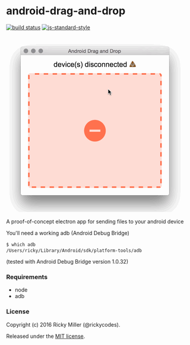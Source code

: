 android-drag-and-drop
=========
[![build status](https://api.travis-ci.org/rickycodes/android-drag-and-drop.svg?branch=master)](https://travis-ci.org/rickycodes/android-drag-and-drop/) 
[![js-standard-style](https://img.shields.io/badge/code%20style-standard-brightgreen.svg)](http://standardjs.com/) 

<img src='android-drag-and-drop.gif' />

A proof-of-concept electron app for sending files to your android device

You'll need a working adb (Android Debug Bridge)
```
$ which adb
/Users/ricky/Library/Android/sdk/platform-tools/adb
```
(tested with Android Debug Bridge version 1.0.32)

### Requirements
* node
* adb

### License
Copyright (c) 2016 Ricky Miller (@rickycodes).

Released under the [MIT license](https://tldrlegal.com/license/mit-license).
